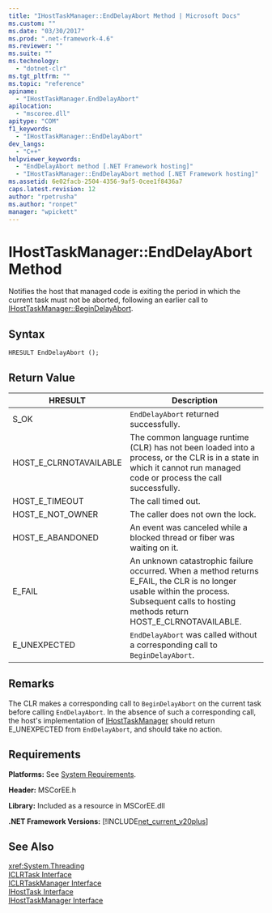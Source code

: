 ```yaml
---
title: "IHostTaskManager::EndDelayAbort Method | Microsoft Docs"
ms.custom: ""
ms.date: "03/30/2017"
ms.prod: ".net-framework-4.6"
ms.reviewer: ""
ms.suite: ""
ms.technology: 
  - "dotnet-clr"
ms.tgt_pltfrm: ""
ms.topic: "reference"
apiname: 
  - "IHostTaskManager.EndDelayAbort"
apilocation: 
  - "mscoree.dll"
apitype: "COM"
f1_keywords: 
  - "IHostTaskManager::EndDelayAbort"
dev_langs: 
  - "C++"
helpviewer_keywords: 
  - "EndDelayAbort method [.NET Framework hosting]"
  - "IHostTaskManager::EndDelayAbort method [.NET Framework hosting]"
ms.assetid: 6e02facb-2504-4356-9af5-0cee1f8436a7
caps.latest.revision: 12
author: "rpetrusha"
ms.author: "ronpet"
manager: "wpickett"
---
```

# IHostTaskManager::EndDelayAbort Method
Notifies the host that managed code is exiting the period in which the current task must not be aborted, following an earlier call to [IHostTaskManager::BeginDelayAbort](../../../../docs/framework/unmanaged-api/hosting/ihosttaskmanager-begindelayabort-method.md).  
  
## Syntax  
  
```  
HRESULT EndDelayAbort ();  
```  
  
## Return Value  
  
|HRESULT|Description|  
|-------------|-----------------|  
|S_OK|`EndDelayAbort` returned successfully.|  
|HOST_E_CLRNOTAVAILABLE|The common language runtime (CLR) has not been loaded into a process, or the CLR is in a state in which it cannot run managed code or process the call successfully.|  
|HOST_E_TIMEOUT|The call timed out.|  
|HOST_E_NOT_OWNER|The caller does not own the lock.|  
|HOST_E_ABANDONED|An event was canceled while a blocked thread or fiber was waiting on it.|  
|E_FAIL|An unknown catastrophic failure occurred. When a method returns E_FAIL, the CLR is no longer usable within the process. Subsequent calls to hosting methods return HOST_E_CLRNOTAVAILABLE.|  
|E_UNEXPECTED|`EndDelayAbort` was called without a corresponding call to `BeginDelayAbort`.|  
  
## Remarks  
 The CLR makes a corresponding call to `BeginDelayAbort` on the current task before calling `EndDelayAbort`. In the absence of such a corresponding call, the host's implementation of [IHostTaskManager](../../../../docs/framework/unmanaged-api/hosting/ihosttaskmanager-interface.md) should return E_UNEXPECTED from `EndDelayAbort`, and should take no action.  
  
## Requirements  
 **Platforms:** See [System Requirements](../../../../docs/framework/getting-started/system-requirements.md).  
  
 **Header:** MSCorEE.h  
  
 **Library:** Included as a resource in MSCorEE.dll  
  
 **.NET Framework Versions:** [!INCLUDE[net_current_v20plus](../../../../includes/net-current-v20plus-md.md)]  
  
## See Also  
 <xref:System.Threading>   
 [ICLRTask Interface](../../../../docs/framework/unmanaged-api/hosting/iclrtask-interface.md)   
 [ICLRTaskManager Interface](../../../../docs/framework/unmanaged-api/hosting/iclrtaskmanager-interface.md)   
 [IHostTask Interface](../../../../docs/framework/unmanaged-api/hosting/ihosttask-interface.md)   
 [IHostTaskManager Interface](../../../../docs/framework/unmanaged-api/hosting/ihosttaskmanager-interface.md)